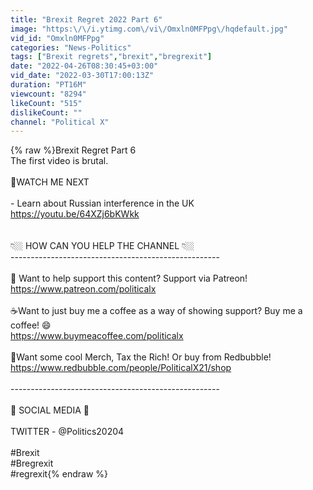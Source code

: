 ```yaml
---
title: "Brexit Regret 2022 Part 6"
image: "https:\/\/i.ytimg.com\/vi\/Omxln0MFPpg\/hqdefault.jpg"
vid_id: "Omxln0MFPpg"
categories: "News-Politics"
tags: ["Brexit regrets","brexit","bregrexit"]
date: "2022-04-26T08:30:45+03:00"
vid_date: "2022-03-30T17:00:13Z"
duration: "PT16M"
viewcount: "8294"
likeCount: "515"
dislikeCount: ""
channel: "Political X"
---
```

{% raw %}Brexit Regret Part 6<br />The first video is brutal.<br /><br />🎥WATCH ME NEXT<br /><br />- Learn about Russian interference in the UK <br /><a rel="nofollow" target="blank" href="https://youtu.be/64XZj6bKWkk">https://youtu.be/64XZj6bKWkk</a><br /><br /><br />👇🏼 HOW CAN YOU HELP THE CHANNEL 👇🏼<br />----------------------------------------------------<br /><br />🚨 Want to help support this content? Support via Patreon!<br /><a rel="nofollow" target="blank" href="https://www.patreon.com/politicalx">https://www.patreon.com/politicalx</a><br /><br />☕️Want to just buy me a coffee as a way of showing support? Buy me a coffee! 😄<br /><a rel="nofollow" target="blank" href="https://www.buymeacoffee.com/politicalx">https://www.buymeacoffee.com/politicalx</a><br /><br />🤩Want some cool Merch, Tax the Rich! Or buy from Redbubble!<br /><a rel="nofollow" target="blank" href="https://www.redbubble.com/people/PoliticalX21/shop">https://www.redbubble.com/people/PoliticalX21/shop</a><br /><br />----------------------------------------------------<br /><br />👋  SOCIAL MEDIA  👋 <br /><br />TWITTER - @Politics20204<br /><br />#Brexit<br />#Bregrexit<br />#regrexit{% endraw %}
